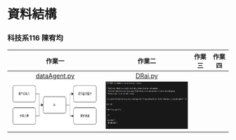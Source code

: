 # 資料結構
### 科技系116 陳宥均
| 作業一 | 作業二 | 作業三 | 作業四 |
|:--:|:--:|:--:|:--:|
|[dataAgent.py](https://github.com/Neiouo/41271227H/blob/main/dataAgent.py)|[DRai.py](https://github.com/Neiouo/41271227H/blob/main/HW2/DRai.py) |  |
|<img src="https://github.com/Neiouo/41271227H/blob/main/dataAgent/chart.PNG" width="300" height="108">|<img src="https://github.com/Neiouo/41271227H/blob/main/DRai/execute.PNG" width="300" height="108">||



